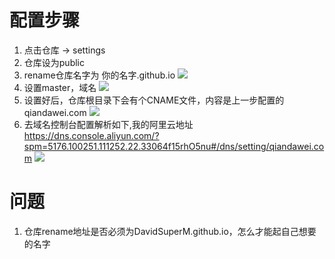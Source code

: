 # 配置步骤
1. 点击仓库 -> settings 
3. 仓库设为public
3. rename仓库名字为 你的名字.github.io
![](https://github.com/DavidSuperM/davidsuperm.github.io/blob/master/images/%E6%88%AA%E5%B1%8F2020-10-31%20%E4%B8%8B%E5%8D%8812.10.14.png)
4. 设置master，域名
![](https://github.com/DavidSuperM/davidsuperm.github.io/blob/master/images/%E6%88%AA%E5%B1%8F2020-10-31%20%E4%B8%8B%E5%8D%8812.12.15.png)
5. 设置好后，仓库根目录下会有个CNAME文件，内容是上一步配置的 qiandawei.com
![](https://github.com/DavidSuperM/davidsuperm.github.io/blob/master/images/%E6%88%AA%E5%B1%8F2020-10-31%20%E4%B8%8B%E5%8D%8812.19.43.png)
6. 去域名控制台配置解析如下,我的阿里云地址
<https://dns.console.aliyun.com/?spm=5176.100251.111252.22.33064f15rhO5nu#/dns/setting/qiandawei.com>
![](https://github.com/DavidSuperM/davidsuperm.github.io/blob/master/images/%E6%88%AA%E5%B1%8F2020-10-31%20%E4%B8%8B%E5%8D%8812.15.14.png)

# 问题
1. 仓库rename地址是否必须为DavidSuperM.github.io，怎么才能起自己想要的名字

 


